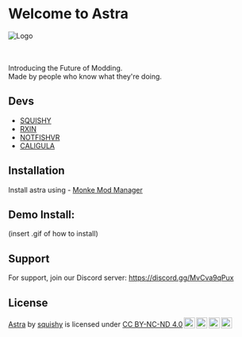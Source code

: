 
# Welcome to Astra

![Logo](https://dev-to-uploads.s3.amazonaws.com/uploads/articles/th5xamgrr6se0x5ro4g6.png)

</br></br>
Introducing the Future of Modding.</br>
Made by people who know what they're doing.




## Devs

- [SQUISHY](https://www.github.com/squishy9876)
- [RXIN](https://github.com/RxinIsDaddy)
- [NOTFISHVR](https://github.com/notfishvr6969)
- [CALIGULA](https://www.github.com/placeholder-profile)



## Installation

Install astra using - [Monke Mod Manager](https://github.com/DeadlyKitten/MonkeModManager)

## Demo Install:
(insert .gif of how to install)


## Support

For support, join our Discord server: https://discord.gg/MvCva9qPux


## License

<p xmlns:cc="http://creativecommons.org/ns#" xmlns:dct="http://purl.org/dc/terms/"><a property="dct:title" rel="cc:attributionURL" href="https://github.com/new-hue/astra/">Astra</a> by <a rel="cc:attributionURL dct:creator" property="cc:attributionName" href="https://astra-development.tech">squishy</a> is licensed under <a href="http://creativecommons.org/licenses/by-nc-nd/4.0/?ref=chooser-v1" target="_blank" rel="license noopener noreferrer" style="display:inline-block;">CC BY-NC-ND 4.0<img style="height:22px!important;margin-left:3px;vertical-align:text-bottom;" src="https://mirrors.creativecommons.org/presskit/icons/cc.svg?ref=chooser-v1"><img style="height:22px!important;margin-left:3px;vertical-align:text-bottom;" src="https://mirrors.creativecommons.org/presskit/icons/by.svg?ref=chooser-v1"><img style="height:22px!important;margin-left:3px;vertical-align:text-bottom;" src="https://mirrors.creativecommons.org/presskit/icons/nc.svg?ref=chooser-v1"><img style="height:22px!important;margin-left:3px;vertical-align:text-bottom;" src="https://mirrors.creativecommons.org/presskit/icons/nd.svg?ref=chooser-v1"></a></p>

